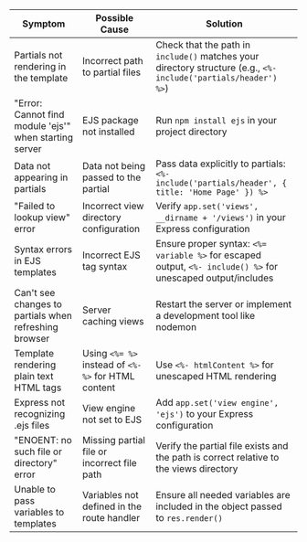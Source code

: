 | Symptom | Possible Cause | Solution |
| ------- | -------------- | -------- |
| Partials not rendering in the template | Incorrect path to partial files | Check that the path in `include()` matches your directory structure (e.g., `<%- include('partials/header') %>`) |
| "Error: Cannot find module 'ejs'" when starting server | EJS package not installed | Run `npm install ejs` in your project directory |
| Data not appearing in partials | Data not being passed to the partial | Pass data explicitly to partials: `<%- include('partials/header', { title: 'Home Page' }) %>` |
| "Failed to lookup view" error | Incorrect view directory configuration | Verify `app.set('views', __dirname + '/views')` in your Express configuration |
| Syntax errors in EJS templates | Incorrect EJS tag syntax | Ensure proper syntax: `<%= variable %>` for escaped output, `<%- include() %>` for unescaped output/includes |
| Can't see changes to partials when refreshing browser | Server caching views | Restart the server or implement a development tool like nodemon |
| Template rendering plain text HTML tags | Using `<%= %>` instead of `<%- %>` for HTML content | Use `<%- htmlContent %>` for unescaped HTML rendering |
| Express not recognizing .ejs files | View engine not set to EJS | Add `app.set('view engine', 'ejs')` to your Express configuration |
| "ENOENT: no such file or directory" error | Missing partial file or incorrect file path | Verify the partial file exists and the path is correct relative to the views directory |
| Unable to pass variables to templates | Variables not defined in the route handler | Ensure all needed variables are included in the object passed to `res.render()` |